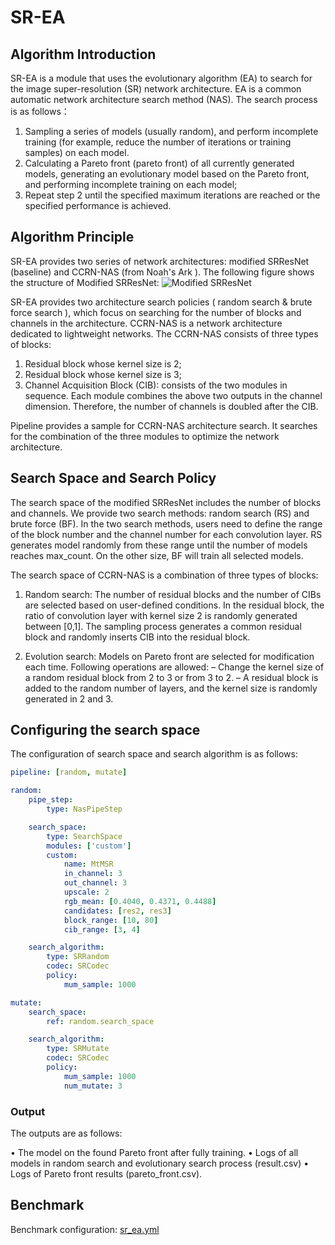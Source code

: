 # SR-EA

## Algorithm Introduction

SR-EA is a module that uses the evolutionary algorithm (EA) to search for the image super-resolution (SR) network architecture. EA is a common automatic network architecture search method (NAS). The search process is as follows：

1. Sampling a series of models (usually random), and perform incomplete training (for example, reduce the number of iterations or training samples) on each model.
2. Calculating a Pareto front (pareto front) of all currently generated models, generating an evolutionary model based on the Pareto front, and performing incomplete training on each model;
3. Repeat step 2 until the specified maximum iterations are reached or the specified performance is achieved.

## Algorithm Principle

SR-EA provides two series of network architectures: modified SRResNet (baseline) and CCRN-NAS (from Noah's Ark ). The following figure shows the structure of Modified SRResNet:
![Modified SRResNet](images/sr_ea_SRResNet.png)

SR-EA provides two architecture search policies ( random search & brute force search ), which focus on searching for the number of blocks and channels in the architecture.
CCRN-NAS is a network architecture dedicated to lightweight networks. The CCRN-NAS consists of three types of blocks:

1. Residual block whose kernel size is 2;
2. Residual block whose kernel size is 3;
3. Channel Acquisition Block (CIB): consists of the two modules in sequence. Each module combines the above two outputs in the channel dimension. Therefore, the number of channels is doubled after the CIB.

Pipeline provides a sample for CCRN-NAS architecture search. It searches for the combination of the three modules to optimize the network architecture.

## Search Space and Search Policy

The search space of the modified SRResNet includes the number of blocks and channels. We provide two search methods: random search (RS) and brute force (BF). In the two search methods, users need to define the range of the block number and the channel number for each convolution layer. RS generates model randomly from these range until the number of models reaches max_count. On the other size, BF will train all selected models.

The search space of CCRN-NAS is a combination of three types of blocks:

1. Random search: The number of residual blocks and the number of CIBs are selected based on user-defined conditions. In the residual block, the ratio of convolution layer with kernel size 2 is randomly generated between [0,1]. The sampling process generates a common residual block and randomly inserts CIB into the residual block.

2. Evolution search: Models on Pareto front are selected for modification each time. Following operations are allowed:
  – Change the kernel size of a random residual block from 2 to 3 or from 3 to 2.
  – A residual block is added to the random number of layers, and the kernel size is randomly generated in 2 and 3.

## Configuring the search space

The configuration of search space and search algorithm is as follows:

```yaml
pipeline: [random, mutate]

random:
    pipe_step:
        type: NasPipeStep

    search_space:
        type: SearchSpace
        modules: ['custom']
        custom:
            name: MtMSR
            in_channel: 3
            out_channel: 3
            upscale: 2
            rgb_mean: [0.4040, 0.4371, 0.4488]
            candidates: [res2, res3]
            block_range: [10, 80]
            cib_range: [3, 4]

    search_algorithm:
        type: SRRandom
        codec: SRCodec
        policy:
            mum_sample: 1000

mutate:
    search_space:
        ref: random.search_space

    search_algorithm:
        type: SRMutate
        codec: SRCodec
        policy:
            mum_sample: 1000
            num_mutate: 3
```

### Output

The outputs are as follows:

• The model on the found Pareto front after fully training.
• Logs of all models in random search and evolutionary search process (result.csv)
• Logs of Pareto front results (pareto_front.csv).

## Benchmark

Benchmark configuration: [sr_ea.yml](https://github.com/huawei-noah/vega/tree/master/benchmark/algs/nas/sr_ea.yml)
